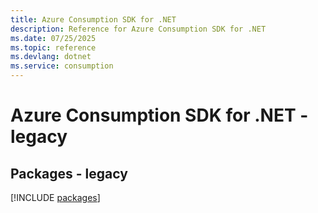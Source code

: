 ```yaml
---
title: Azure Consumption SDK for .NET
description: Reference for Azure Consumption SDK for .NET
ms.date: 07/25/2025
ms.topic: reference
ms.devlang: dotnet
ms.service: consumption
---
```

# Azure Consumption SDK for .NET - legacy
## Packages - legacy
[!INCLUDE [packages](consumption-index.md)]